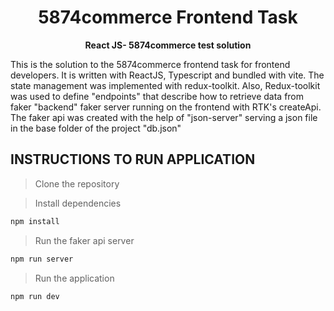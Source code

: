 <p align="center">
  <h1 align="center">
5874commerce Frontend Task </h1>
</p>

<p align="center">
  <b>
  React JS- 5874commerce test solution
  </b><br>
</p>

This is the solution to the 5874commerce frontend task for frontend developers. It is written with ReactJS, Typescript and bundled with vite. The state management was implemented with redux-toolkit. Also, Redux-toolkit was used to define "endpoints" that describe how to retrieve data from faker "backend" faker server running on the frontend with RTK's createApi. The faker api was created with the help of "json-server" serving a json file in the base folder of the project "db.json"

## INSTRUCTIONS TO RUN APPLICATION

> Clone the repository

> Install dependencies

```bash
npm install
```

> Run the faker api server

```bash
npm run server
```

> Run the application

```bash
npm run dev
```
